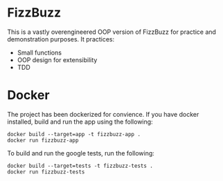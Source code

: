 # FizzBuzz
This is a vastly overengineered OOP version of FizzBuzz for practice and demonstration
purposes. It practices:
- Small functions
- OOP design for extensibility
- TDD

# Docker
The project has been dockerized for convience. If you have docker installed, build and run the app
using the following:
```
docker build --target=app -t fizzbuzz-app .
docker run fizzbuzz-app
```

To build and run the google tests, run the following:
```
docker build --target=tests -t fizzbuzz-tests .
docker run fizzbuzz-tests
```
